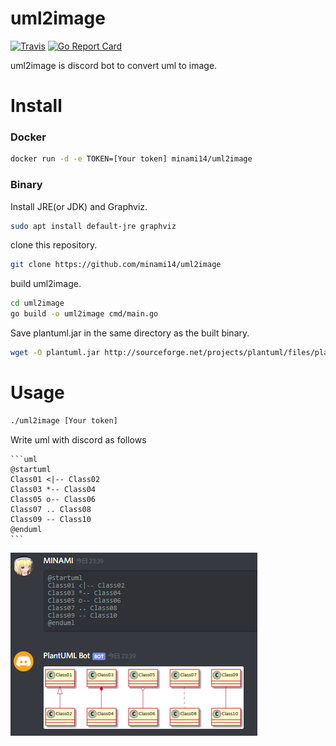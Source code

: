 # uml2image
[![Travis](https://travis-ci.org/minami14/uml2image.svg?branch=master)](https://travis-ci.org/minami14/uml2image)
[![Go Report Card](https://goreportcard.com/badge/github.com/minami14/uml2image)](https://goreportcard.com/report/github.com/minami14/uml2image)

uml2image is discord bot to convert uml to image.

# Install
### Docker
```bash
docker run -d -e TOKEN=[Your token] minami14/uml2image
```

### Binary
Install JRE(or JDK) and Graphviz.
```bash
sudo apt install default-jre graphviz
```

clone this repository.
```bash
git clone https://github.com/minami14/uml2image
```

build uml2image.
```bash
cd uml2image
go build -o uml2image cmd/main.go
```

Save plantuml.jar in the same directory as the built binary.
```bash
wget -O plantuml.jar http://sourceforge.net/projects/plantuml/files/plantuml.jar/download
```

# Usage
```bash
./uml2image [Your token]
```

Write uml with discord as follows
````    
```uml
@startuml
Class01 <|-- Class02
Class03 *-- Class04
Class05 o-- Class06
Class07 .. Class08
Class09 -- Class10
@enduml
```
````

![example](https://raw.githubusercontent.com/minami14/uml2image/master/example.png)
